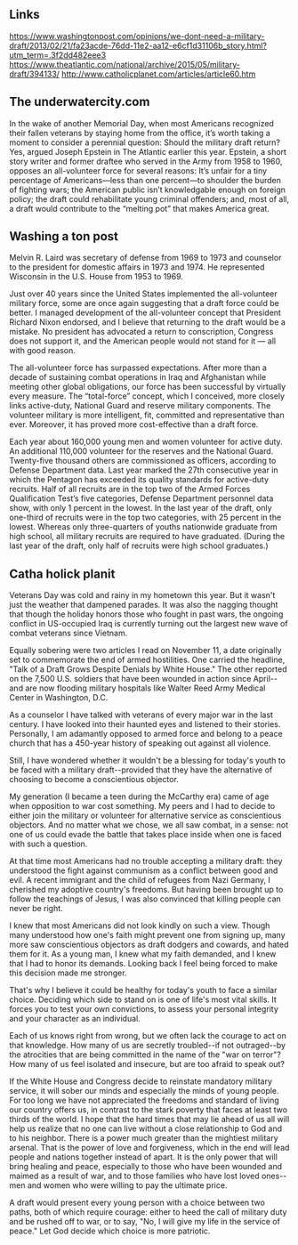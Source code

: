 
## Links

https://www.washingtonpost.com/opinions/we-dont-need-a-military-draft/2013/02/21/fa23acde-76dd-11e2-aa12-e6cf1d31106b_story.html?utm_term=.3f2dd482eee3
https://www.theatlantic.com/national/archive/2015/05/military-draft/394133/
http://www.catholicplanet.com/articles/article60.htm

## The underwatercity.com


In the wake of another Memorial Day, when most Americans recognized their fallen veterans by staying home from the office, it’s worth taking a moment to consider a perennial question: Should the military draft return? Yes, argued Joseph Epstein in The Atlantic earlier this year. Epstein, a short
story writer and former draftee who served in the Army from 1958 to 1960, opposes an all-volunteer force for several reasons: It’s unfair for a tiny percentage of Americans—less than one percent—to shoulder the burden of fighting wars; the American public isn’t knowledgable enough on foreign policy;
the draft could rehabilitate young criminal offenders; and, most of all, a draft would contribute to the “melting pot” that makes America great.


## Washing a ton post

Melvin R. Laird was secretary of defense from 1969 to 1973 and counselor to the president for domestic affairs in 1973 and 1974. He represented Wisconsin in the U.S. House from 1953 to 1969.

Just over 40 years since the United States implemented the all-volunteer military force, some are once again suggesting that a draft force could be better. I managed development of the all-volunteer concept that President Richard Nixon endorsed, and I believe that returning to the draft would be
a mistake. No president has advocated a return to conscription, Congress does not support it, and the American people would not stand for it — all with good reason.

The all-volunteer force has surpassed expectations. After more than a decade of sustaining combat operations in Iraq and Afghanistan while meeting other global obligations, our force has been successful by virtually every measure. The “total-force” concept, which I conceived, more closely links
active-duty, National Guard and reserve military components. The volunteer military is more intelligent, fit, committed and representative than ever. Moreover, it has proved more cost-effective than a draft force.

Each year about 160,000 young men and women volunteer for active duty. An additional 110,000 volunteer for the reserves and the National Guard. Twenty-five thousand others are commissioned as officers, according to Defense Department data. Last year marked the 27th consecutive year in which the
Pentagon has exceeded its quality standards for active-duty recruits. Half of all recruits are in the top two of the Armed Forces Qualification Test’s five categories, Defense Department personnel data show, with only 1 percent in the lowest. In the last year of the draft, only one-third of recruits
were in the top two categories, with 25 percent in the lowest. Whereas only three-quarters of youths nationwide graduate from high school, all military recruits are required to have graduated. (During the last year of the draft, only half of recruits were high school graduates.)

## Catha holick planit


Veterans Day was cold and rainy in my hometown this year. But it wasn't just the weather that dampened parades. It was also the nagging thought that though the holiday honors those who fought in past wars, the ongoing conflict in US-occupied Iraq is currently turning out the largest new wave of
combat veterans since Vietnam. 

Equally sobering were two articles I read on November 11, a date originally set to commemorate the end of armed hostilities. One carried the headline, "Talk of a Draft Grows Despite Denials by White House." The other reported on the 7,500 U.S. soldiers that have been wounded in action since
April--and are now flooding military hospitals like Walter Reed Army Medical Center in Washington, D.C. 

As a counselor I have talked with veterans of every major war in the last century. I have looked into their haunted eyes and listened to their stories. Personally, I am adamantly opposed to armed force and belong to a peace church that has a 450-year history of speaking out against all violence. 

Still, I have wondered whether it wouldn't be a blessing for today's youth to be faced with a military draft--provided that they have the alternative of choosing to become a conscientious objector. 

My generation (I became a teen during the McCarthy era) came of age when opposition to war cost something. My peers and I had to decide to either join the military or volunteer for alternative service as conscientious objectors. And no matter what we chose, we all saw combat, in a sense: not one of
us could evade the battle that takes place inside when one is faced with such a question. 

At that time most Americans had no trouble accepting a military draft: they understood the fight against communism as a conflict between good and evil. A recent immigrant and the child of refugees from Nazi Germany, I cherished my adoptive country's freedoms. But having been brought up to follow the
teachings of Jesus, I was also convinced that killing people can never be right. 

I knew that most Americans did not look kindly on such a view. Though many understood how one's faith might prevent one from signing up, many more saw conscientious objectors as draft dodgers and cowards, and hated them for it. As a young man, I knew what my faith demanded, and I knew that I had to
honor its demands. Looking back I feel being forced to make this decision made me stronger. 

That's why I believe it could be healthy for today's youth to face a similar choice. Deciding which side to stand on is one of life's most vital skills. It forces you to test your own convictions, to assess your personal integrity and your character as an individual. 

Each of us knows right from wrong, but we often lack the courage to act on that knowledge. How many of us are secretly troubled--if not outraged--by the atrocities that are being committed in the name of the "war on terror"? How many of us feel isolated and insecure, but are too afraid to speak out? 

If the White House and Congress decide to reinstate mandatory military service, it will sober our minds and especially the minds of young people. For too long we have not appreciated the freedoms and standard of living our country offers us, in contrast to the stark poverty that faces at least two
thirds of the world. I hope that the hard times that may lie ahead of us all will help us realize that no one can live without a close relationship to God and to his neighbor. There is a power much greater than the mightiest military arsenal. That is the power of love and forgiveness, which in the
end will lead people and nations together instead of apart. It is the only power that will bring healing and peace, especially to those who have been wounded and maimed as a result of war, and to those families who have lost loved ones--men and women who were willing to pay the ultimate price. 

A draft would present every young person with a choice between two paths, both of which require courage: either to heed the call of military duty and be rushed off to war, or to say, "No, I will give my life in the service of peace." Let God decide which choice is more patriotic. 
